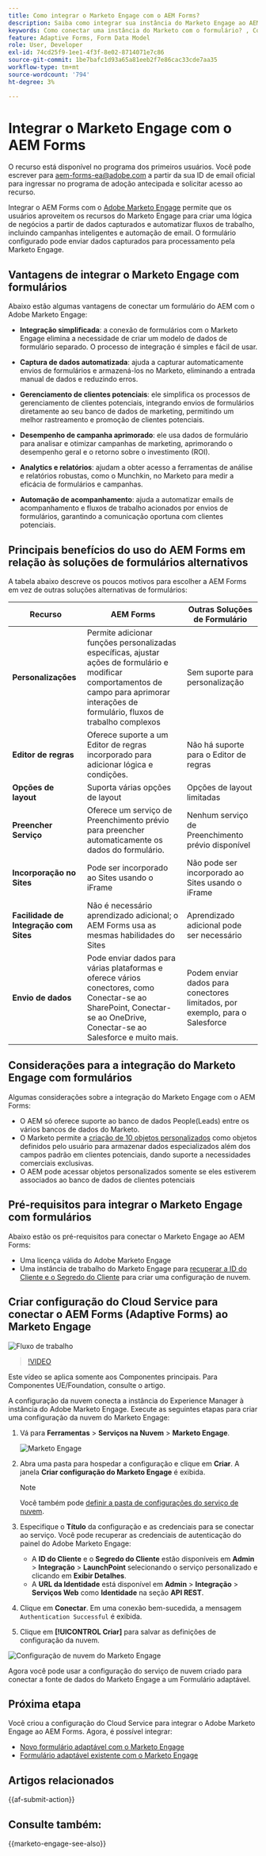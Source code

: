 ```yaml
---
title: Como integrar o Marketo Engage com o AEM Forms?
description: Saiba como integrar sua instância do Marketo Engage ao AEM Forms.
keywords: Como conectar uma instância do Marketo com o formulário? , Conectar um formulário ao Marketo, Integrar um formulário ao Marketo Engage, Integrar um formulário adaptável a uma instância do Marketo.
feature: Adaptive Forms, Form Data Model
role: User, Developer
exl-id: 74cd25f9-1ee1-4f3f-8e02-8714071e7c86
source-git-commit: 1be7bafc1d93a65a81eeb2f7e86cac33cde7aa35
workflow-type: tm+mt
source-wordcount: '794'
ht-degree: 3%

---
```


# Integrar o Marketo Engage com o AEM Forms

<span class="preview"> O recurso está disponível no programa dos primeiros usuários. Você pode escrever para aem-forms-ea@adobe.com a partir da sua ID de email oficial para ingressar no programa de adoção antecipada e solicitar acesso ao recurso. </span>

Integrar o AEM Forms com o [Adobe Marketo Engage](https://experienceleague.adobe.com/en/docs/marketo/using/home) permite que os usuários aproveitem os recursos do Marketo Engage para criar uma lógica de negócios a partir de dados capturados e automatizar fluxos de trabalho, incluindo campanhas inteligentes e automação de email. O formulário configurado pode enviar dados capturados para processamento pela Marketo Engage.

## Vantagens de integrar o Marketo Engage com formulários

Abaixo estão algumas vantagens de conectar um formulário do AEM com o Adobe Marketo Engage:

* **Integração simplificada**: a conexão de formulários com o Marketo Engage elimina a necessidade de criar um modelo de dados de formulário separado. O processo de integração é simples e fácil de usar.
* **Captura de dados automatizada**: ajuda a capturar automaticamente envios de formulários e armazená-los no Marketo, eliminando a entrada manual de dados e reduzindo erros.

* **Gerenciamento de clientes potenciais**: ele simplifica os processos de gerenciamento de clientes potenciais, integrando envios de formulários diretamente ao seu banco de dados de marketing, permitindo um melhor rastreamento e promoção de clientes potenciais.

* **Desempenho de campanha aprimorado**: ele usa dados de formulário para analisar e otimizar campanhas de marketing, aprimorando o desempenho geral e o retorno sobre o investimento (ROI).

* **Analytics e relatórios**: ajudam a obter acesso a ferramentas de análise e relatórios robustas, como o Munchkin, no Marketo para medir a eficácia de formulários e campanhas.

* **Automação de acompanhamento**: ajuda a automatizar emails de acompanhamento e fluxos de trabalho acionados por envios de formulários, garantindo a comunicação oportuna com clientes potenciais.

## Principais benefícios do uso do AEM Forms em relação às soluções de formulários alternativos

A tabela abaixo descreve os poucos motivos para escolher a AEM Forms em vez de outras soluções alternativas de formulários:

| **Recurso** | **AEM Forms** | **Outras Soluções de Formulário** |
|-------------------------------------|----------------------------------------------------------------------|-----------------------------------------------------------|
| **Personalizações** | Permite adicionar funções personalizadas específicas, ajustar ações de formulário e modificar comportamentos de campo para aprimorar interações de formulário, fluxos de trabalho complexos | Sem suporte para personalização |
| **Editor de regras** | Oferece suporte a um Editor de regras incorporado para adicionar lógica e condições. | Não há suporte para o Editor de regras |
| **Opções de layout** | Suporta várias opções de layout | Opções de layout limitadas |
| **Preencher Serviço** | Oferece um serviço de Preenchimento prévio para preencher automaticamente os dados do formulário. | Nenhum serviço de Preenchimento prévio disponível |
| **Incorporação no Sites** | Pode ser incorporado ao Sites usando o iFrame | Não pode ser incorporado ao Sites usando o iFrame |
| **Facilidade de Integração com Sites** | Não é necessário aprendizado adicional; o AEM Forms usa as mesmas habilidades do Sites | Aprendizado adicional pode ser necessário |
| **Envio de dados** | Pode enviar dados para várias plataformas e oferece vários conectores, como Conectar-se ao SharePoint, Conectar-se ao OneDrive, Conectar-se ao Salesforce e muito mais. | Podem enviar dados para conectores limitados, por exemplo, para o Salesforce |

## Considerações para a integração do Marketo Engage com formulários

Algumas considerações sobre a integração do Marketo Engage com o AEM Forms:

* O AEM só oferece suporte ao banco de dados People(Leads) entre os vários bancos de dados do Marketo.
* O Marketo permite a [criação de 10 objetos personalizados](https://experienceleague.adobe.com/en/docs/marketo/using/product-docs/administration/marketo-custom-objects/add-marketo-custom-object-fields) como objetos definidos pelo usuário para armazenar dados especializados além dos campos padrão em clientes potenciais, dando suporte a necessidades comerciais exclusivas.
* O AEM pode acessar objetos personalizados somente se eles estiverem associados ao banco de dados de clientes potenciais

## Pré-requisitos para integrar o Marketo Engage com formulários

Abaixo estão os pré-requisitos para conectar o Marketo Engage ao AEM Forms:

* Uma licença válida do Adobe Marketo Engage
* Uma instância de trabalho do Marketo Engage para [recuperar a ID do Cliente e o Segredo do Cliente](https://experienceleague.adobe.com/en/docs/marketo/using/product-docs/administration/additional-integrations/create-a-custom-service-for-use-with-rest-api) para criar uma configuração de nuvem.

## Criar configuração do Cloud Service para conectar o AEM Forms (Adaptive Forms) ao Marketo Engage

![Fluxo de trabalho](/help/forms/assets/workflow-marketo-1.png)

>[!VIDEO](https://video.tv.adobe.com/v/3442865/engage-marketo-aem-forms-aem)

<span> Este vídeo se aplica somente aos Componentes principais. Para Componentes UE/Foundation, consulte o artigo.</span>

A configuração da nuvem conecta a instância do Experience Manager à instância do Adobe Marketo Engage. Execute as seguintes etapas para criar uma configuração da nuvem do Marketo Engage:

1. Vá para **Ferramentas** > **Serviços na Nuvem** > **Marketo Engage**.

   ![Marketo Engage](/help/forms/assets/marketo-engage.png)

2. Abra uma pasta para hospedar a configuração e clique em **Criar**. A janela **Criar configuração do Marketo Engage** é exibida.

   >[!NOTE]
   >
   > Você também pode [definir a pasta de configurações do serviço de nuvem](/help/forms/configure-data-sources.md#configure-folder-for-cloud-service-configurations).

3. Especifique o **Título** da configuração e as credenciais para se conectar ao serviço. Você pode recuperar as credenciais de autenticação do painel do Adobe Marketo Engage:
   * A **ID do Cliente** e o **Segredo do Cliente** estão disponíveis em **Admin** > **Integração** > **LaunchPoint** selecionando o serviço personalizado e clicando em **Exibir Detalhes**.
   * A **URL da Identidade** está disponível em **Admin** > **Integração** > **Serviços Web** como **Identidade** na seção **API REST**.

4. Clique em **Conectar**.  Em uma conexão bem-sucedida, a mensagem `Authentication Successful` é exibida.
5. Clique em **[!UICONTROL Criar]** para salvar as definições de configuração da nuvem.

![Configuração de nuvem do Marketo Engage](/help/forms/assets/marketo-engage-cloud-configuration.png)

Agora você pode usar a configuração do serviço de nuvem criado para conectar a fonte de dados do Marketo Engage a um Formulário adaptável.

## Próxima etapa

Você criou a configuração do Cloud Service para integrar o Adobe Marketo Engage ao AEM Forms. Agora, é possível integrar:
* [Novo formulário adaptável com o Marketo Engage](/help/forms/integrate-adaptive-form-with-marketo-engage.md)
* [Formulário adaptável existente com o Marketo Engage](/help/forms/use-marketo-engage-data-source-in-form.md)

## Artigos relacionados

{{af-submit-action}}

## Consulte também:

{{marketo-engage-see-also}}
